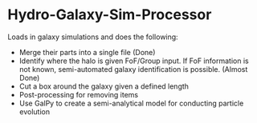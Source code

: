 # Hydro-Galaxy-Sim-Processor
Loads in galaxy simulations and does the following:
- Merge their parts into a single file (Done)
- Identify where the halo is given FoF/Group input. If FoF information is not known, semi-automated galaxy identification is possible. (Almost Done)
- Cut a box around the galaxy given a defined length
- Post-processing for removing items
- Use GalPy to create a semi-analytical model for conducting particle evolution
